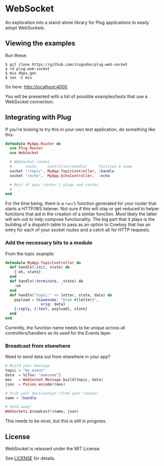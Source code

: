 # WebSocket

An exploration into a stand-alone library for
Plug applications to easily adopt WebSockets.

## Viewing the examples

Run these:

```
$ git clone https://github.com/slogsdon/plug-web-socket
$ cd plug-web-socket
$ mix deps.get
$ iex -S mix
```

Go here: <http://localhost:4000>.

You will be presented with a list of possible
examples/tests that use a WebSocket connection.

## Integrating with Plug

If you're looking to try this in your own test
application, do something like this:

```elixir
defmodule MyApp.Router do
  use Plug.Router
  use WebSocket

  # WebSocket routes
  #      route     controller/handler     function & name
  socket "/topic", MyApp.TopicController, :handle
  socket "/echo",  MyApp.EchoController,  :echo

  # Rest of your router's plugs and routes
  # ...
end
```

For the time being, there is a `run/1` function
generated for your router that starts a HTTP/WS
listener. Not sure if this will stay or get
reduced to helper functions that aid in the
creation of a similar function. Most likely the
latter will win out to help compose functionality.
The big part that it plays is the building of a
dispatch table to pass as an option to Cowboy that
has an entry for each of your socket routes and a
catch all for HTTP requests.

### Add the necessary bits to a module

From the topic example:

```elixir
defmodule MyApp.TopicController do
  def handle(:init, state) do
    {:ok, state}
  end
  def handle(:terminate, _state) do
    :ok
  end
  def handle("topic:" <> letter, state, data) do
    payload = %{awesome: "blah #{letter}", 
                orig: data}
    {:reply, {:text, payload}, state}
  end
end
```

Currently, the function name needs to be unique
across all controllers/handlers as its used for
the Events layer.

### Broadcast from elsewhere

Need to send data out from elsewhere in your app?

```elixir
# Build your message
topic = "my_event"
data  = %{foo: "awesome"}
mes   = WebSocket.Message.build(topic, data)
json  = Poison.encode!(mes)

# Pick your destination (from your routes)
name = :handle

# Send away!
WebSockets.broadcast!(name, json)
```

This needs to be nicer, but this is still in
progress.

## License

WebSocket is released under the MIT License.

See [LICENSE](https://github.com/slogsdon/plug-web-socket/blob/master/LICENSE) for details.
